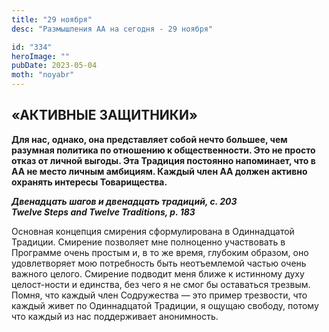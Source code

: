 ```yaml
---
title: "29 ноября"
desc: "Размышления АА на сегодня - 29 ноября"

id: "334"
heroImage: ""
pubDate: 2023-05-04
moth: "noyabr"
---
```


## «АКТИВНЫЕ ЗАЩИТНИКИ»

**Для нас, однако, она представляет собой нечто большее, чем разумная политика
по отношению к общественности. Это не просто отказ от личной выгоды. Эта
Традиция постоянно напоминает, что в АА не место личным амбициям. Каждый член
АА должен активно охранять интересы Товарищества.**

**_Двенадцать шагов и двенадцать традиций, с. 203  
Twelve Steps and Twelve Traditions, p. 183_**

Основная концепция смирения сформулирована в Одиннадцатой Традиции. Смирение
позволяет мне полноценно участвовать в Программе очень простым и, в то же
время, глубоким образом, оно удовлетворяет мою потребность быть неотъемлемой
частью очень важного целого. Смирение подводит меня ближе к истинному духу
целост-ности и единства, без чего я не смог бы оставаться трезвым. Помня, что
каждый член Содружества — это пример трезвости, что каждый живет по
Одиннадцатой Традиции, я ощущаю свободу, потому что каждый из нас поддерживает
анонимность.
